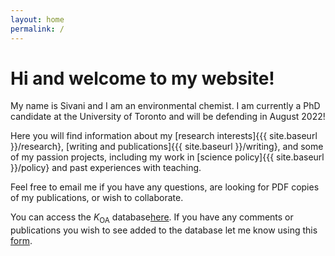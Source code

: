 ```yaml
---
layout: home 
permalink: /
---
```


# Hi and welcome to my website!

My name is Sivani and I am an environmental chemist. I am currently a PhD candidate at the University of Toronto and will be defending in August 2022!

Here you will find information about my [research interests]{{{ site.baseurl }}/research}, [writing and publications]{{{ site.baseurl }}/writing}, and some of my passion projects, including my work in [science policy]{{{ site.baseurl }}/policy} and past experiences with teaching.

Feel free to email me if you have any questions, are looking for PDF copies of my publications, or wish to collaborate.

You can access the *K*<sub>OA</sub> database[here](https://sivanibaskaran.github.io/koadata/). If you have any comments or publications you wish to see added to the database let me know using this [form](https://forms.gle/u38fENZoAtixvM8G9).
